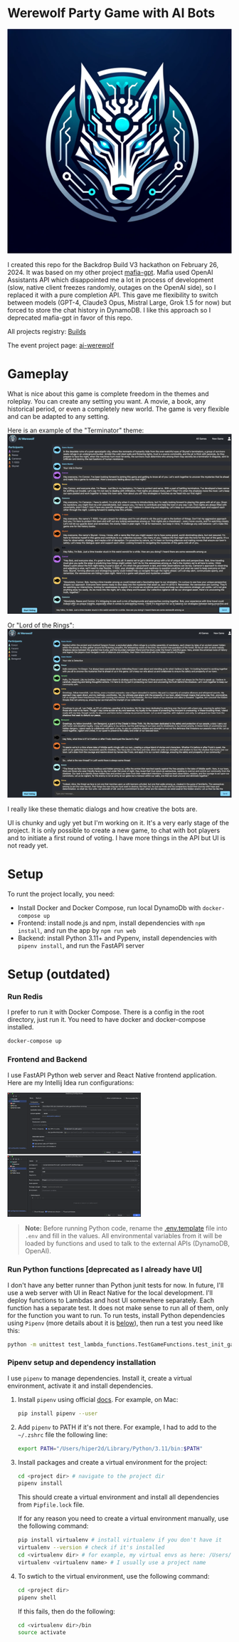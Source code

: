 # Werewolf Party Game with AI Bots

<img src="images/werewolf-ai-logo-1.webp" width="600">

I created this repo for the Backdrop Build V3 hackathon on February 26, 2024. It was based on my other project [mafia-gpt](https://github.com/hiper2d/mafia-gpt). Mafia used OpenAI Assistants API which disappointed me a lot in process of development (slow, native client freezes randomly, outages on the OpenAI side), so I replaced it with a pure completion API. This gave me flexibility to switch between models (GPT-4, Claude3 Opus, Mistral Large, Grok 1.5 for now) but forced to store the chat history in DynamoDB. I like this approach so I deprecated mafia-gpt in favor of this repo.

All projects registry: [Builds](https://backdropbuild.com/builds)

The event project page: [ai-werewolf](https://backdropbuild.com/v3/ai-werewolf)

# Gameplay

What is nice about this game is complete freedom in the themes and roleplay. You can create any setting you want. A movie, a book, any historical period, or even a completely new world. The game is very flexible and can be adapted to any setting. 

Here is an example of the "Terminator" theme:
<img src="images/screen2.png">

Or "Lord of the Rings":
<img src="images/screen3.png">

I really like these thematic dialogs and how creative the bots are. 

UI is chunky and ugly yet but I'm working on it. It's a very early stage of the project. It is only possible to create a new game, to chat with bot players and to initiate a first round of voting. I have more things in the API but UI is not ready yet.

# Setup

To runt the project locally, you need:
- Install Docker and Docker Compose, run local DynamoDb with `docker-compose up`
- Frontend: install node.js and npm, install dependencies with `npm install`, and run the app by `npm run web`
- Backend: install Python 3.11+ and Pypenv, install dependencies with `pipenv install`, and run the FastAPI server

# Setup (outdated)

### Run Redis

I prefer to run it with Docker Compose. There is a config in the root directory, just run it. You need to have docker
and docker-compose installed.

```bash
docker-compose up
```

### Frontend and Backend

I use FastAPI Python web server and React Native frontend application. Here are my Intellij Idea run configurations:

<img src="images/backend-run-config.png" width="300">
<img src="images/frontend-run-config.png" width="300">

> **Note:** Before running Python code, rename the [.env.template](.env.template) file into `.env` and fill in the values. All
environmental variables from it will be loaded by functions and used to talk to the external APIs (DynamoDB, OpenAI).


### Run Python functions [deprecated as I already have UI]

I don't have any better runner than Python junit tests for now. In future, I'll use a web server with UI in React Native
for the local development. I'll deploy functions to Lambdas and host UI somewhere separately.
Each function has a separate test. It does not make sense to run all of them, only for the function you want to run.
To run tests, install Python dependencies using `Pipenv` (more details about it is [below](#pipenv_setup)), then run a
test you need like this:

   ```bash
   python -m unittest test_lambda_functions.TestGameFunctions.test_init_game
   ```

### <a id="pipenv_setup"></a>Pipenv setup and dependency installation

I use `pipenv` to manage dependencies. Install it, create a virtual environment, activate it and install dependencies.

1. Install `pipenv` using official [docs](https://pipenv.pypa.io/en/latest/install/#installing-pipenv). For example, on
   Mac:
    ```bash
    pip install pipenv --user
    ```

2. Add `pipenv` to PATH if it's not there. For example, I had to add to the `~/.zshrc` file the following line:
    ```bash
    export PATH="/Users/hiper2d/Library/Python/3.11/bin:$PATH"
    ```

3. Install packages and create a virtual environment for the project:
    ```bash
    cd <project dir> # navigate to the project dir
    pipenv install
    ```
   This should create a virtual environment and install all dependencies from `Pipfile.lock` file.

   If for any reason you need to create a virtual environment manually, use the following command:
    ```bash
    pip install virtualenv # install virtualenv if you don't have it
    virtualenv --version # check if it's installed
    cd <virtualenv dir> # for example, my virtual envs as here: /Users/hiper2d/.local/share/virtualenvs
    virtualenv <virtualenv name> # I usually use a project name
    ```

4. To swtich to the virtual environment, use the following command:
    ```bash
    cd <project dir>
    pipenv shell
    ```
   If this fails, then do the following:
    ```bash
    cd <virtualenv dir>/bin
    source activate
    ```